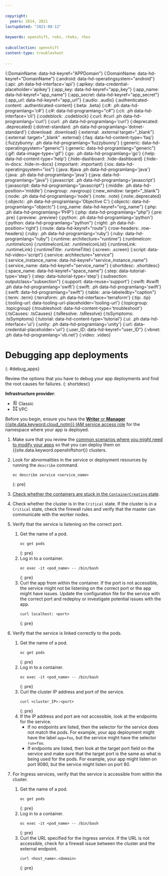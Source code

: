 ```yaml
---

copyright:
  years: 2014, 2021
lastupdated: "2021-08-12"

keywords: openshift, roks, rhoks, rhos

subcollection: openshift
content-type: troubleshoot

---
```


{:DomainName: data-hd-keyref="APPDomain"}
{:DomainName: data-hd-keyref="DomainName"}
{:android: data-hd-operatingsystem="android"}
{:api: .ph data-hd-interface='api'}
{:apikey: data-credential-placeholder='apikey'}
{:app_key: data-hd-keyref="app_key"}
{:app_name: data-hd-keyref="app_name"}
{:app_secret: data-hd-keyref="app_secret"}
{:app_url: data-hd-keyref="app_url"}
{:audio: .audio}
{:authenticated-content: .authenticated-content}
{:beta: .beta}
{:c#: .ph data-hd-programlang='c#'}
{:c#: data-hd-programlang="c#"}
{:cli: .ph data-hd-interface='cli'}
{:codeblock: .codeblock}
{:curl: #curl .ph data-hd-programlang='curl'}
{:curl: .ph data-hd-programlang='curl'}
{:deprecated: .deprecated}
{:dotnet-standard: .ph data-hd-programlang='dotnet-standard'}
{:download: .download}
{:external: .external target="_blank"}
{:external: target="_blank" .external}
{:faq: data-hd-content-type='faq'}
{:fuzzybunny: .ph data-hd-programlang='fuzzybunny'}
{:generic: data-hd-operatingsystem="generic"}
{:generic: data-hd-programlang="generic"}
{:gif: data-image-type='gif'}
{:go: .ph data-hd-programlang='go'}
{:help: data-hd-content-type='help'}
{:hide-dashboard: .hide-dashboard}
{:hide-in-docs: .hide-in-docs}
{:important: .important}
{:ios: data-hd-operatingsystem="ios"}
{:java: #java .ph data-hd-programlang='java'}
{:java: .ph data-hd-programlang='java'}
{:java: data-hd-programlang="java"}
{:javascript: .ph data-hd-programlang='javascript'}
{:javascript: data-hd-programlang="javascript"}
{:middle: .ph data-hd-position='middle'}
{:navgroup: .navgroup}
{:new_window: target="_blank"}
{:node: .ph data-hd-programlang='node'}
{:note: .note}
{:note:.deprecated}
{:objectc: .ph data-hd-programlang='Objective C'}
{:objectc: data-hd-programlang="objectc"}
{:org_name: data-hd-keyref="org_name"}
{:php: .ph data-hd-programlang='PHP'}
{:php: data-hd-programlang="php"}
{:pre: .pre}
{:preview: .preview}
{:python: .ph data-hd-programlang='python'}
{:python: data-hd-programlang="python"}
{:right: .ph data-hd-position='right'}
{:route: data-hd-keyref="route"}
{:row-headers: .row-headers}
{:ruby: .ph data-hd-programlang='ruby'}
{:ruby: data-hd-programlang="ruby"}
{:runtime: architecture="runtime"}
{:runtimeIcon: .runtimeIcon}
{:runtimeIconList: .runtimeIconList}
{:runtimeLink: .runtimeLink}
{:runtimeTitle: .runtimeTitle}
{:screen: .screen}
{:script: data-hd-video='script'}
{:service: architecture="service"}
{:service_instance_name: data-hd-keyref="service_instance_name"}
{:service_name: data-hd-keyref="service_name"}
{:shortdesc: .shortdesc}
{:space_name: data-hd-keyref="space_name"}
{:step: data-tutorial-type='step'}
{:step: data-tutorial-type='step'} 
{:subsection: outputclass="subsection"}
{:support: data-reuse='support'}
{:swift: #swift .ph data-hd-programlang='swift'}
{:swift: .ph data-hd-programlang='swift'}
{:swift: data-hd-programlang="swift"}
{:table: .aria-labeledby="caption"}
{:term: .term}
{:terraform: .ph data-hd-interface='terraform'}
{:tip: .tip}
{:tooling-url: data-tooling-url-placeholder='tooling-url'}
{:topicgroup: .topicgroup}
{:troubleshoot: data-hd-content-type='troubleshoot'}
{:tsCauses: .tsCauses}
{:tsResolve: .tsResolve}
{:tsSymptoms: .tsSymptoms}
{:tutorial: data-hd-content-type='tutorial'}
{:ui: .ph data-hd-interface='ui'}
{:unity: .ph data-hd-programlang='unity'}
{:url: data-credential-placeholder='url'}
{:user_ID: data-hd-keyref="user_ID"}
{:vbnet: .ph data-hd-programlang='vb.net'}
{:video: .video}

 
  
# Debugging app deployments
{: #debug_apps}

Review the options that you have to debug your app deployments and find the root causes for failures.
{: shortdesc}

**Infrastructure provider**:
  * <img src="../images/icon-classic.png" alt="Classic infrastructure provider icon" width="15" style="width:15px; border-style: none"/> Classic
  * <img src="../images/icon-vpc.png" alt="VPC infrastructure provider icon" width="15" style="width:15px; border-style: none"/> VPC

Before you begin, ensure you have the [**Writer** or **Manager** {{site.data.keyword.cloud_notm}} IAM service access role](/docs/openshift?topic=openshift-users#checking-perms) for the namespace where your app is deployed.



1. Make sure that you review the [common scenarios where you might need to modify your apps](/docs/openshift?topic=openshift-plan_deploy#openshift_move_apps_scenarios) so that you can deploy them on {{site.data.keyword.openshiftshort}} clusters.

1. Look for abnormalities in the service or deployment resources by running the `describe` command.
    ```
    oc describe service <service_name>
    ```
    {: pre}

2. [Check whether the containers are stuck in the `ContainerCreating` state](/docs/containers?topic=containers-readonly_nodes).

3. Check whether the cluster is in the `Critical` state. If the cluster is in a `Critical` state, check the firewall rules and verify that the master can communicate with the worker nodes.

4. Verify that the service is listening on the correct port.
   1. Get the name of a pod.
      ```
      oc get pods
      ```
      {: pre}
   2. Log in to a container.
      ```
      oc exec -it <pod_name> -- /bin/bash
      ```
      {: pre}
   3. Curl the app from within the container. If the port is not accessible, the service might not be listening on the correct port or the app might have issues. Update the configuration file for the service with the correct port and redeploy or investigate potential issues with the app.
      ```
      curl localhost: <port>
      ```
      {: pre}

5. Verify that the service is linked correctly to the pods.
   1. Get the name of a pod.
      ```
      oc get pods
      ```
      {: pre}
   2. Log in to a container.
      ```
      oc exec -it <pod_name> -- /bin/bash
      ```
      {: pre}
   3. Curl the cluster IP address and port of the service.
      ```
      curl <cluster_IP>:<port>
      ```
      {: pre}
   4. If the IP address and port are not accessible, look at the endpoints for the service.
      * If no endpoints are listed, then the selector for the service does not match the pods. For example, your app deployment might have the label `app=foo`, but the service might have the selector `run=foo`.
      * If endpoints are listed, then look at the target port field on the service and make sure that the target port is the same as what is being used for the pods. For example, your app might listen on port 9080, but the service might listen on port 80.

6. For Ingress services, verify that the service is accessible from within the cluster.
   1. Get the name of a pod.
      ```
      oc get pods
      ```
      {: pre}
   2. Log in to a container.
      ```
      oc exec -it <pod_name> -- /bin/bash
      ```
      {: pre}
   2. Curl the URL specified for the Ingress service. If the URL is not accessible, check for a firewall issue between the cluster and the external endpoint.
      ```
      curl <host_name>.<domain>
      ```
      {: pre}




